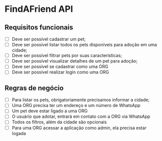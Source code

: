 # FindAFriend API

## Requisitos funcionais
- [ ] Deve ser possível cadastrar um pet;
- [ ] Deve ser possível listar todos os pets disponíveis para adoção em uma cidade;
- [ ] Deve ser possível filtrar pets por suas características;
- [ ] Deve ser possível visualizar detalhes de um pet para adoção;
- [ ] Deve ser possível se cadastrar como uma ORG
- [ ] Deve ser possível realizar login como uma ORG
  
## Regras de negócio
- [ ] Para listar os pets, obrigatoriamente precisamos informar a cidade;
- [ ] Uma ORG precisa ter um endereço e um número de WhatsApp
- [ ] Um pet deve estar ligado a uma ORG
- [ ] O usuário que adotar, entrará em contato com a ORG via WhatsApp
- [ ] Todos os filtros, além da cidade são opcionais
- [ ] Para uma ORG acessar a aplicação como admin, ela precisa estar logada